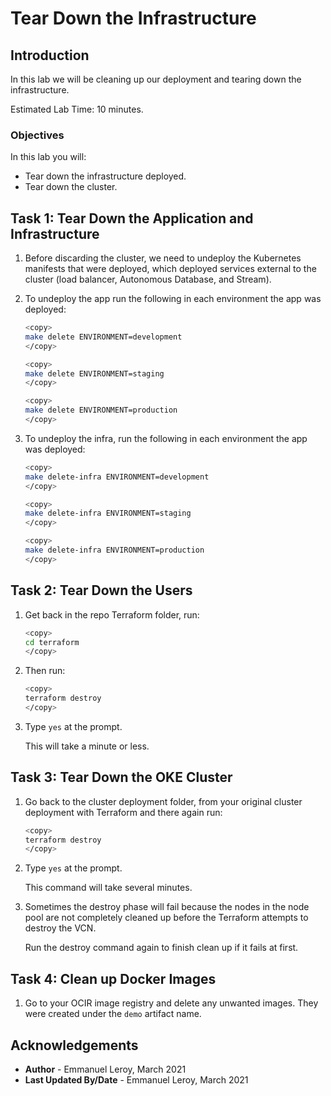 # Tear Down the Infrastructure

## Introduction

In this lab we will be cleaning up our deployment and tearing down the infrastructure.

Estimated Lab Time: 10 minutes.

### Objectives

In this lab you will:

- Tear down the infrastructure deployed.
- Tear down the cluster.

## Task 1: Tear Down the Application and Infrastructure

1. Before discarding the cluster, we need to undeploy the Kubernetes manifests that were deployed, which deployed services external to the cluster (load balancer, Autonomous Database, and Stream).

2. To undeploy the app run the following in each environment the app was deployed:

    ```bash
    <copy>
    make delete ENVIRONMENT=development
    </copy>
    ```

    ```bash
    <copy>
    make delete ENVIRONMENT=staging
    </copy>
    ```

    ```bash
    <copy>
    make delete ENVIRONMENT=production
    </copy>
    ```

3. To undeploy the infra, run the following in each environment the app was deployed:

    ```bash
    <copy>
    make delete-infra ENVIRONMENT=development
    </copy>
    ```

    ```bash
    <copy>
    make delete-infra ENVIRONMENT=staging
    </copy>
    ```

    ```bash
    <copy>
    make delete-infra ENVIRONMENT=production
    </copy>
    ```

## Task 2: Tear Down the Users

1. Get back in the repo Terraform folder, run:

    ```bash
    <copy>
    cd terraform
    </copy>
    ```

2. Then run:

    ```bash
    <copy>
    terraform destroy
    </copy>
    ```

3. Type `yes` at the prompt.

    This will take a minute or less.

## Task 3: Tear Down the OKE Cluster

1. Go back to the cluster deployment folder, from your original cluster deployment with Terraform and there again run:

    ```bash
    <copy>
    terraform destroy
    </copy>
    ```

2. Type `yes` at the prompt.

    This command will take several minutes.

3. Sometimes the destroy phase will fail because the nodes in the node pool are not completely cleaned up before the Terraform attempts to destroy the VCN.

    Run the destroy command again to finish clean up if it fails at first.

## Task 4: Clean up Docker Images

1. Go to your OCIR image registry and delete any unwanted images. They were created under the `demo` artifact name.


## Acknowledgements

 - **Author** - Emmanuel Leroy, March 2021
 - **Last Updated By/Date** - Emmanuel Leroy, March 2021
